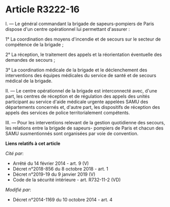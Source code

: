 # Article R3222-16

I. ― Le général commandant la brigade de sapeurs-pompiers de Paris dispose d'un centre opérationnel lui permettant
d'assurer :

1° La coordination des moyens d'incendie et de secours sur le secteur de compétence de la brigade ;

2° La réception, le traitement des appels et la réorientation éventuelle des demandes de secours ;

3° La coordination médicale de la brigade et le déclenchement des interventions des équipes médicales du service de santé et
de secours médical de la brigade.

II. ― Le centre opérationnel de la brigade est interconnecté avec, d'une part, les centres de réception et de régulation des
appels des unités participant au service d'aide médicale urgente appelées SAMU des départements concernés et, d'autre part,
les dispositifs de réception des appels des services de police territorialement compétents.

III. ― Pour les interventions relevant de la gestion quotidienne des secours, les relations entre la brigade de sapeurs-
pompiers de Paris et chacun des SAMU susmentionnés sont organisées par voie de convention.

**Liens relatifs à cet article**

_Cité par_:

  - Arrêté du 14 février 2014 - art. 9 (V)
  - Décret n°2018-856 du 8 octobre 2018 - art. 1
  - Décret n°2019-19 du 9 janvier 2019 (V)
  - Code de la sécurité intérieure - art. R732-11-2 (VD)

_Modifié par_:

  - Décret n°2014-1169 du 10 octobre 2014 - art. 4
